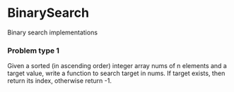 # BinarySearch
Binary search implementations

### Problem type 1 ###
Given a sorted (in ascending order) integer array nums of n elements and a target value, write a function to search target in nums. If target exists, then return its index, otherwise return -1.
